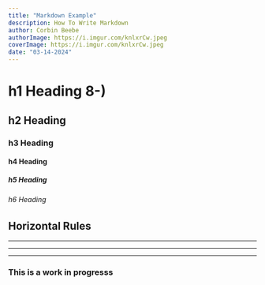 ```yaml
---
title: "Markdown Example"
description: How To Write Markdown
author: Corbin Beebe
authorImage: https://i.imgur.com/knlxrCw.jpeg
coverImage: https://i.imgur.com/knlxrCw.jpeg
date: "03-14-2024"
---
```



# h1 Heading 8-)
## h2 Heading
### h3 Heading
#### h4 Heading
##### h5 Heading
###### h6 Heading


## Horizontal Rules

___

---

***

### This is a work in progresss